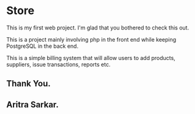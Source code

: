# Store

This is my first web project. I'm glad that you bothered to check this out.

This is a project mainly involving php in the front end while keeping PostgreSQL in the back end.

This is a simple billing system that will allow users to add products, suppliers, issue transactions, reports etc.

## Thank You.
## Aritra Sarkar.
